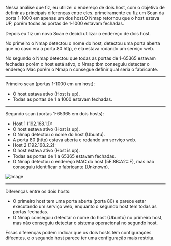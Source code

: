 Nessa análise que fiz, eu utilizei o endereço de dois host,  com o objetivo de definir as principais diferenças entre eles. primeiramente eu fiz um Scan da porta 1-1000 em apenas um dos host.O Nmap retornou que o host estava UP, porém todas as portas de 1-1000 estavam fechadas.

Depois eu fiz um novo Scan e decidi utilizar o endereço de dois host.

No primeiro o Nmap detectou o nome do host, detectou uma porta aberta que no caso era a porta 80 http, e ela estava rodando um serviço web.

No segundo o Nmap detectou que todas as portas de 1-65365 estavam fechadas porém o host está ativo, o Nmap tbm conseguiu  detectar o endereço Mac porém o Nmap n consegue definir qual seria o fabricante.
___________________________________________________________________________________________________________________________________________________________________________________________________________________________________

Primeiro scan (portas 1-1000 em um host):

- O host estava ativo (Host is up).
- Todas as portas de 1 a 1000 estavam fechadas.

___________________________________________________________________________________________________________________________________________________________________________________________________________________________________

Segundo scan (portas 1-65365 em dois hosts):

- Host 1 (192.168.1.1):
- O host estava ativo (Host is up).
- O Nmap detectou o nome do host (Ubuntu).
- A porta 80 (http) estava aberta e rodando um serviço web.
- Host 2 (192.168.2.2):
- O host estava ativo (Host is up).
- Todas as portas de 1 a 65365 estavam fechadas.
- O Nmap detectou o endereço MAC do host (5E:8B:A2:::F), mas não conseguiu identificar o fabricante (Unknown).

 ![Image](https://github.com/user-attachments/assets/616bd6b5-5a76-46e4-8540-11d502a34540)

___________________________________________________________________________________________________________________________________________________________________________________________________________________________________

Diferenças entre os dois hosts:

- O primeiro host tem uma porta aberta (porta 80) e parece estar executando um serviço web, enquanto o segundo host tem todas as portas fechadas.
- O Nmap conseguiu detectar o nome do host (Ubuntu) no primeiro host, mas não conseguiu detectar o sistema operacional no segundo host.

Essas diferenças podem indicar que os dois hosts têm configurações difeentes, e o segundo host parece ter uma configuração mais restrita.
